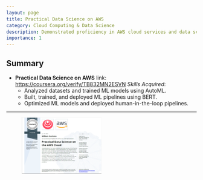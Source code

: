 ```yaml
---
layout: page
title: Practical Data Science on AWS
category: Cloud Computing & Data Science
description: Demonstrated proficiency in AWS cloud services and data science applications.
importance: 1
---
```


## Summary

- **Practical Data Science on AWS**
  link: https://coursera.org/verify/TB832MN2ESVN
  *Skills Acquired*:
  - Analyzed datasets and trained ML models using AutoML.
  - Built, trained, and deployed ML pipelines using BERT.
  - Optimized ML models and deployed human-in-the-loop pipelines.

---

<figure>
  <img src="/assets/img/Prac_Data_Science_AWS.png" alt="Practical Data Science on AWS Certificate" style="max-width:50%">
</figure>
